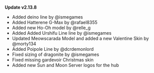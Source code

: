 **Update v2.13.8**

- Added deino line by @ismegames
- Added Hatterene G-Max by @rafael8355
- Added new Ho-Oh model by @relle_g
- Added Added Urshifu Line line by @ismegames
- Updated Meowscarada Model and added a new Valentine Skin by @morty134
- Added Poipole Line by @dcrdemonlord
- Fixed sizing of dragonite by @ismegames
- Fixed missing gardevoir Christmas skin
- Added new Sun and Moon Server logos for the hub